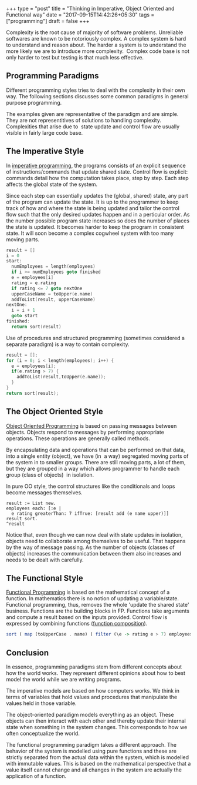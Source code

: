 +++
type = "post"
title = "Thinking in Imperative, Object Oriented and Functional way"
date = "2017-09-15T14:42:26+05:30"
tags = ["programming"]
draft = false
+++

Complexity is the root cause of majority of software problems. Unreliable softwares are known to be notoriously complex. A complex system is hard to understand and reason about. The harder a system is to understand the more likely we are to introduce more complexity.  Complex code base is not only harder to test but testing is that much less effective.

## Programming Paradigms

Different programming styles tries to deal with the complexity in their own way. The following sections discusses some common paradigms in general purpose programming.

The examples given are representative of the paradigm and are simple. They are not representitives of solutions to handling complexity. Complexities that arise due to  state update and control flow are usually visible in fairly large code base.

## The Imperative Style

In [imperative programming](https://en.wikipedia.org/wiki/Imperative_programming), the programs consists of an explicit sequence of instructions/commands that update shared state. Control flow is explicit: commands detail how the computation takes place, step by step. Each step affects the global state of the system.

Since each step can essentially updates the (global, shared) state, any part of the program can update the state. It is up to the programmer to keep track of how and where the state is being updated and tailor the control flow such that the only desired updates happen and in a perticular order. As the number possible program state increases so does the number of places the state is updated. It becomes harder to keep the program in consistent state. It will soon become a complex cogwheel system with too many moving parts.

```C
result = []
i = 0
start:
  numEmployees = length(employees)
  if i >= numEmployees goto finished
  e = employees[i]
  rating = e.rating
  if rating <= 7 goto nextOne
  upperCaseName = toUpper(e.name)
  addToList(result, upperCaseName)
nextOne:
  i = i + 1
  goto start
finished:
  return sort(result)
```

Use of procedures and structured programming (sometimes considered a separate paradigm) is a way to contain complexity.

```C
result = [];
for (i = 0; i < length(employees); i++) {
  e = employees[i];
  if(e.rating > 7) {
    addToList(result,toUpper(e.name));
  }
}
return sort(result);
```

## The Object Oriented Style

[Object Oriented Programming](https://en.wikipedia.org/wiki/Object-oriented_programming) is based on passing messages between objects. Objects respond to messages by performing appropriate operations. These operations are generally called methods.

By encapsulating data and operations that can be performed on that data, into a single entity (object), we have (in  a way) segregated moving parts of the system in to smaller groups. There are still moving parts, a lot of them, but they are grouped in a way which allows programmer to handle each group (class of objects)  in isolation.

In pure OO style, the control structures like the conditionals and loops become messages themselves.

```Smalltalk
result := List new.
employees each: [:e |
  e rating greaterThan: 7 ifTrue: [result add (e name upper)]]
result sort.
^result
```

Notice that, even though we can now deal with state updates in isolation, objects need to collaborate among themselves to be useful. That happens by the way of message passing. As the number of objects (classes of objects) increases the communication between them also increases and needs to be dealt with carefully.

## The Functional Style

[Functional Programming](https://en.wikipedia.org/wiki/Functional_programming) is based on the mathematical concept of a function. In mathematics there is no notion of updating a variable/state. Functional programming, thus, removes the whole 'update the shared state' business. Functions are the building blocks in FP. Functions take arguments and compute a result based on the inputs provided. Control flow is expressed by combining functions ([function composition](https://en.wikipedia.org/wiki/Function_composition)).

```Haskell
sort ( map (toUpperCase . name) ( filter (\e -> rating e > 7) employees))
```

## Conclusion
In essence, programming paradigms stem from different concepts about how the world works. They represent different opinions about how to best model the world while we are writing programs.

The imperative models are based on how computers works. We think in terms of variables that hold values and procedures that manipulate the values held in those variable.

The object-oriented paradigm models everything as an object. These objects can then interact with each other and thereby update their internal state when something in the system changes. This corresponds to how we often conceptualize the world.

The functional programming paradigm takes a different approach. The behavior of the system is modelled using pure functions and these are strictly separated from the actual data within the system, which is modelled with immutable values. This is based on the mathematical perspective that a value itself cannot change and all changes in the system are actually the application of a function.
